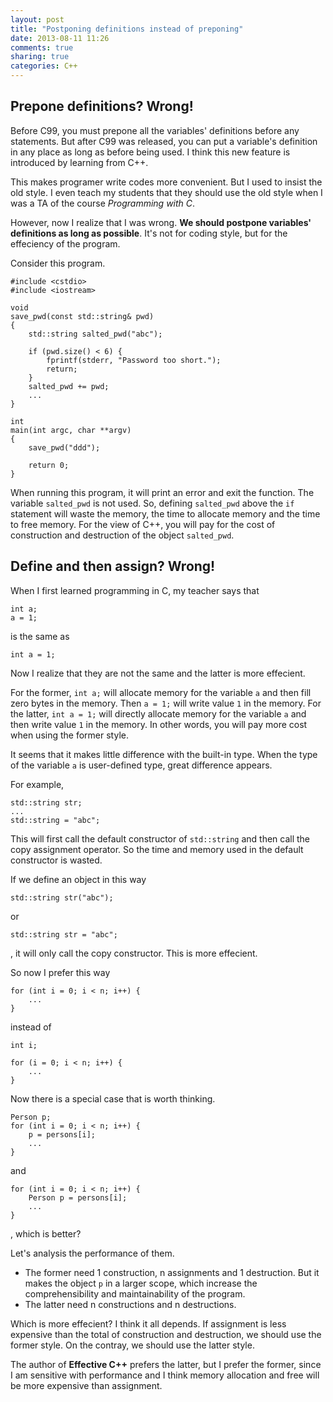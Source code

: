 ```yaml
---
layout: post
title: "Postponing definitions instead of preponing"
date: 2013-08-11 11:26
comments: true
sharing: true
categories: C++
---
```


Prepone definitions? Wrong!
------------------------------
Before C99, you must prepone all the variables' definitions before any
statements. But after C99 was released, you can put a variable's definition
in any place as long as before being used. I think this new feature is
introduced by learning from C++.

This makes programer write codes more convenient. But I used to insist the
old style. I even teach my students that they should use the old style when
I was a TA of the course *Programming with C*.

However, now I realize that I was wrong. **We should postpone variables'**
**definitions as long as possible**. It's not for coding style, but for the
effeciency of the program.

Consider this program.

    #include <cstdio>
    #include <iostream>
    
    void
    save_pwd(const std::string& pwd)
    {
        std::string salted_pwd("abc");
    
        if (pwd.size() < 6) {
    	    fprintf(stderr, "Password too short.");
    		return;
        }
        salted_pwd += pwd;
		...
    }
    
    int
    main(int argc, char **argv)
    {
        save_pwd("ddd");
        
        return 0;
    }
        
When running this program, it will print an error and exit the function.
The variable ``salted_pwd`` is not used. So, defining ``salted_pwd`` above
the ``if`` statement will waste the memory, the time to allocate memory and
the time to free memory. For the view of C++, you will pay for the cost of
construction and destruction of the object ``salted_pwd``.

Define and then assign? Wrong!
-------------------------------
When I first learned programming in C, my teacher says that

    int a;
	a = 1;

is the same as

    int a = 1;

Now I realize that they are not the same and the latter is more effecient.

For the former, ``int a;`` will allocate memory for the variable ``a`` and
then fill zero bytes in the memory. Then ``a = 1;`` will write value ``1``
in the memory.
For the latter, ``int a = 1;`` will directly allocate memory for the variable
``a`` and then write value ``1`` in the memory.
In other words, you will pay more cost when using the former style.

It seems that it makes little difference with the built-in type. When the
type of the variable ``a`` is user-defined type, great difference appears.

For example,

    std::string str;
	...
	std::string = "abc";

This will first call the default constructor of ``std::string`` and then call
the copy assignment operator. So the time and memory used in the default
constructor is wasted.

If we define an object in this way

    std::string str("abc");

or

    std::string str = "abc";

, it will only call the copy constructor. This is more effecient.

So now I prefer this way

    for (int i = 0; i < n; i++) {
	    ...
	}

instead of

    int i;

    for (i = 0; i < n; i++) {
	    ...
	}

Now there is a special case that is worth thinking.

    Person p;
	for (int i = 0; i < n; i++) {
	    p = persons[i];
		...
	}

and

    for (int i = 0; i < n; i++) {
	    Person p = persons[i];
		...
	}

, which is better?

Let's analysis the performance of them.
* The former need 1 construction, n assignments and 1 destruction. But it makes
the object ``p`` in a larger scope, which increase the comprehensibility and
maintainability of the program.
* The latter need n constructions and n destructions.

Which is more effecient? I think it all depends. If assignment is less expensive
than the total of construction and destruction, we should use the former style.
On the contray, we should use the latter style.

The author of **Effective C++** prefers the latter, but I prefer the former,
since I am sensitive with performance and I think memory allocation and free
will be more expensive than assignment.


